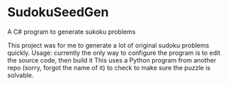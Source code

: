 # SudokuSeedGen
A C# program to generate sukoku problems

This project was for me to generate a lot of original sudoku problems quickly. 
Usage: currently the only way to configure the program is to edit the source code, then build it
This uses a Python program from another repo (sorry, forgot the name of it) to check to make sure the puzzle is solvable.
